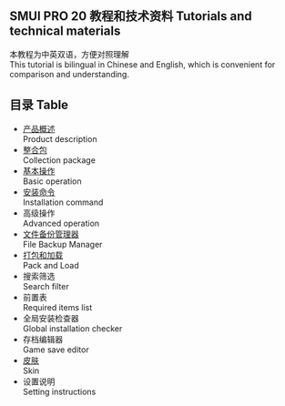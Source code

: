 ## SMUI PRO 20 教程和技术资料 Tutorials and technical materials
本教程为中英双语，方便对照理解  
This tutorial is bilingual in Chinese and English, which is convenient for comparison and understanding.

## 目录 Table
+ [产品概述](Product%20description.md)  
Product description
+ [整合包](Collection%20package.md)  
Collection package
+ [基本操作](Basic%20operation.md)  
Basic operation
+ [安装命令](Installation%20command.md)  
Installation command
+ 高级操作  
Advanced operation
+ [文件备份管理器](File%20Backup%20Manager.md)  
File Backup Manager
+ [打包和加载](Pack%20and%20Load.md)  
Pack and Load
+ 搜索筛选  
Search filter
+ 前置表  
Required items list
+ 全局安装检查器  
Global installation checker
+ 存档编辑器  
Game save editor
+ [皮肤](Skin.md)  
Skin
+ 设置说明  
Setting instructions
